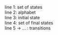 line 1: set of states  
line 2: alphabet  
line 3: initial state  
line 4: set of final states  
line 5 -> ... : transitions  
